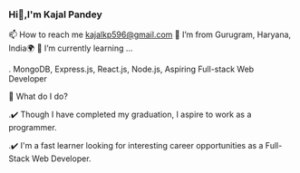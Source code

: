 ### Hi👋,I'm Kajal Pandey
📫 How to reach me kajalkp596@gmail.com
 🌱 I’m from Gurugram, Haryana, India🌍
 🌱 I’m currently learning ...
 
  . MongoDB, Express.js, React.js, Node.js, Aspiring Full-stack Web Developer
  
  🌱 What do I do?
  
 
.✔️ Though I have completed my graduation, I aspire to work as a programmer.

.✔️ I'm a fast learner looking for interesting career opportunities as a Full-Stack Web Developer.



<!--
**kajalpandey25/kajalpandey25** is a ✨ _special_ ✨ repository because its `README.md` (this file) appears on your GitHub profile.

Here are some ideas to get you started:

- 🔭 I’m currently working on ...
- 🌱 I’m currently learning ...
- 👯 I’m looking to collaborate on ...
- 🤔 I’m looking for help with ...
- 💬 Ask me about ...
- 📫 How to reach me: ...
- 😄 Pronouns: ...
- ⚡ Fun fact: ...
-->

